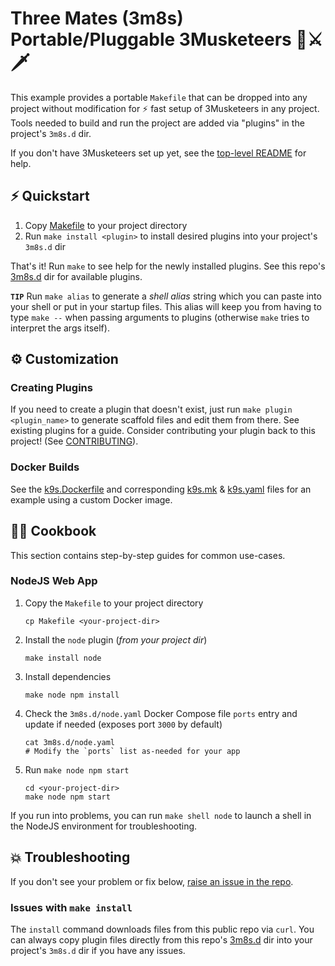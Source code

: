 # Three Mates (3m8s) Portable/Pluggable 3Musketeers 🤺⚔️🗡️
This example provides a portable `Makefile` that can be dropped into any project without modification for ⚡️ fast setup of 3Musketeers in any project. Tools needed to build and run the project are added via "plugins" in the project's `3m8s.d` dir.

If you don't have 3Musketeers set up yet, see the [top-level README](../../README.md) for help.

## ⚡️ Quickstart
1. Copy [Makefile](Makefile) to your project directory
2. Run `make install <plugin>` to install desired plugins into your project's `3m8s.d` dir

That's it!  Run `make` to see help for the newly installed plugins.  See this repo's [3m8s.d](3m8s.d) dir for available plugins.

**`TIP`** Run `make alias` to generate a _shell alias_ string which you can paste into your shell or put in your startup files.  This alias will keep you from having to type `make --` when passing arguments to plugins (otherwise `make` tries to interpret the args itself).

## ⚙️ Customization
### Creating Plugins
If you need to create a plugin that doesn't exist, just run `make plugin <plugin_name>` to generate scaffold files and edit them from there.  See existing plugins for a guide.  Consider contributing your plugin back to this project!  (See [CONTRIBUTING](CONTRIBUTING.md)).

### Docker Builds
See the [k9s.Dockerfile](3m8s.d/k9s.Dockerfile) and corresponding [k9s.mk](3m8s.d/k9s.mk) & [k9s.yaml](3m8s.d/k9s.yaml) files for an example using a custom Docker image.

## 👨‍🍳 Cookbook
This section contains step-by-step guides for common use-cases.

### NodeJS Web App
1. Copy the `Makefile` to your project directory
   ```shell
   cp Makefile <your-project-dir>
   ```
2. Install the `node` plugin (_from your project dir_)
   ```shell
   make install node
   ```
3. Install dependencies
   ```shell
   make node npm install
   ```
4. Check the `3m8s.d/node.yaml` Docker Compose file `ports` entry and update if needed (exposes port `3000` by default)
   ```shell
   cat 3m8s.d/node.yaml
   # Modify the `ports` list as-needed for your app
   ```
5. Run `make node npm start`
   ```shell
   cd <your-project-dir>
   make node npm start
   ```
   
If you run into problems, you can run `make shell node` to launch a shell in the NodeJS environment for troubleshooting.

## 💥 Troubleshooting
If you don't see your problem or fix below, [raise an issue in the repo](https://github.com/liatrio/3musketeers/issues/new/choose).

### Issues with `make install`
The `install` command downloads files from this public repo via `curl`. You can always copy plugin files directly from this repo's [3m8s.d](3m8s.d) dir into your project's `3m8s.d` dir if you have any issues.